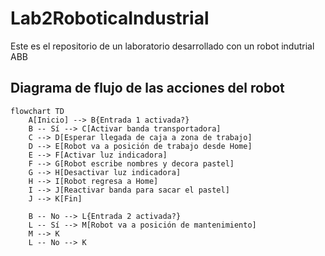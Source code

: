 # Lab2RoboticaIndustrial
Este es el repositorio de un laboratorio desarrollado con un robot indutrial ABB

## Diagrama de flujo de las acciones del robot

```mermaid
flowchart TD
    A[Inicio] --> B{Entrada 1 activada?}
    B -- Sí --> C[Activar banda transportadora]
    C --> D[Esperar llegada de caja a zona de trabajo]
    D --> E[Robot va a posición de trabajo desde Home]
    E --> F[Activar luz indicadora]
    F --> G[Robot escribe nombres y decora pastel]
    G --> H[Desactivar luz indicadora]
    H --> I[Robot regresa a Home]
    I --> J[Reactivar banda para sacar el pastel]
    J --> K[Fin]

    B -- No --> L{Entrada 2 activada?}
    L -- Sí --> M[Robot va a posición de mantenimiento]
    M --> K
    L -- No --> K
```
